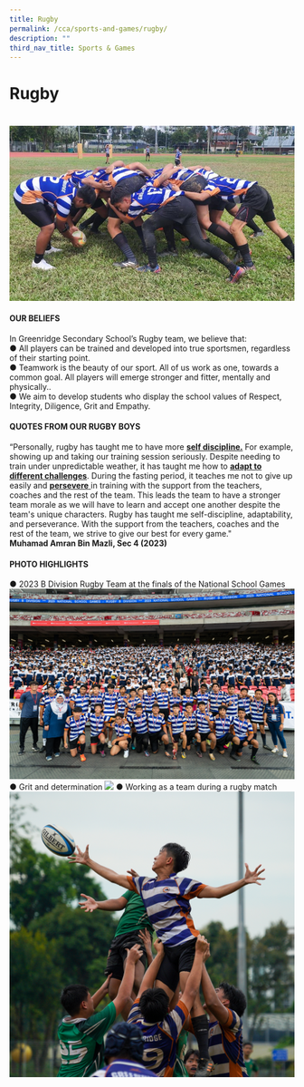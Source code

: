 ```yaml
---
title: Rugby
permalink: /cca/sports-and-games/rugby/
description: ""
third_nav_title: Sports & Games
---
```

#  Rugby
# 

![](/images/RUGBY/rugby-1.jpeg)

#### OUR BELIEFS
In Greenridge Secondary School’s Rugby team, we believe that:<br>
●	All players can be trained and developed into true sportsmen, regardless of their starting point.<br>
●	Teamwork is the beauty of our sport. All of us work as one, towards a common goal. All players will emerge stronger and fitter, mentally and physically..<br>
●	We aim to develop students who display the school values of Respect, Integrity, Diligence, Grit and Empathy.<br>

#### QUOTES FROM OUR RUGBY BOYS 
“Personally, rugby has taught me to have more <u>**self discipline.**</u> For example, showing up and taking our training session seriously. Despite needing to train under unpredictable weather, it has taught me how to <u>**adapt to different challenges**</u>. During the fasting period, it teaches me not to give up easily and <u> **persevere**  </u> in training with the support from the teachers, coaches and the rest of the team. This leads the team to have a stronger team morale as we will have to learn and accept one another despite the team's unique characters. Rugby has taught me self-discipline, adaptability, and perseverance. With the support from the teachers, coaches and the rest of the team, we strive to give our best for every game."    
**Muhamad Amran Bin Mazli, Sec 4 (2023)**




#### PHOTO HIGHLIGHTS

●	2023 B Division Rugby Team at the finals of the National School Games
![](/images/RUGBY/rugby-2p.png)
●	Grit and determination
![](/images/RUGBY/rugby-3p.png)
●	Working as a team during a rugby match
![](/images/RUGBY/rugby-4p.png)